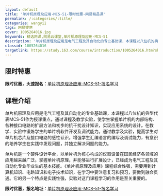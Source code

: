 ```yaml
---
layout: default
title: '单片机原理及应用-MCS-51-限时优惠-网易精品课'
permalink: /:categories/:title/
categories: wangyi2
tags: 网易提供
cover: 1005264016.jpg
keywords: 精选网课,网易云课堂,单片机原理及应用-MCS-51
description: '单片机原理及应用是电气工程及其自动化的专业基础课，本课程以八位机的典型代表MCS-51作为授课重点，通过课程及教学实验，'
classid: 1005264016
targetlink: https://study.163.com/course/introduction/1005264016.htm?share=1&shareId=1025206652&utm_campaign=share&utm_medium=iphoneShare&utm_source=&utm_u=1025206652
---
```


## 限时特惠

**限时优惠，火速报名**：[单片机原理及应用-MCS-51-报名学习](https://study.163.com/course/introduction/1005264016.htm?share=1&shareId=1025206652&utm_campaign=share&utm_medium=iphoneShare&utm_source=&utm_u=1025206652)

## 课程介绍

单片机原理及应用是电气工程及其自动化的专业基础课，本课程以八位机的典型代表MCS-51作为授课重点，通过课程及教学实验，使学生掌握单片机的内部结构、各种接口电路的扩展方法和初步的抗干扰设计知识，实现应用系统的设计。在教学、实验中锻炼学生的单片机软件开发及调试能力。通过教学及实验，提高学生对单片机芯片及接口电路的感性认识，增强学生汇编语言的编写及调试能力，有意识的培养学生在实践中发现问题，并独立解决问题的能力。

单片机是一个硬件设计平台，以单片机为核心构成的仪器设备在国民经济各领域的应用越来越广泛。掌握单片机原理，并能够进行扩展设计，已经成为电气工程及其自动化专业毕业生的基本技能。《单片机原理及应用》课程综合性强，需要用到计算机知识、电路知识和电子技术知识，在学习中要注意复习和预习，要做到融会贯通。它的另一个特点是实践性强，实验对这门课程学习的作用是至关重要的。

**限时优惠，报名地址**：[单片机原理及应用-MCS-51-报名学习](https://study.163.com/course/introduction/1005264016.htm?share=1&shareId=1025206652&utm_campaign=share&utm_medium=iphoneShare&utm_source=&utm_u=1025206652)

